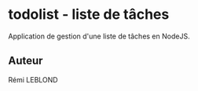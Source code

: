# todolist - liste de tâches
Application de gestion d'une liste de tâches en NodeJS.
## Auteur
Rémi LEBLOND
